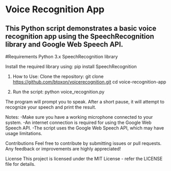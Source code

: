 # Voice Recognition App
## This Python script demonstrates a basic voice recognition app using the SpeechRecognition library and Google Web Speech API.

#Requirements
Python 3.x
SpeechRecognition library

Install the required library using:
pip install SpeechRecognition

1. How to Use:
Clone the repository:
git clone https://github.com/btoxon/voicerecognition.git
cd voice-recognition-app

2. Run the script:
python voice_recognition.py

The program will prompt you to speak. After a short pause, it will attempt to recognize your speech and print the result.

Notes:
-Make sure you have a working microphone connected to your system.
-An internet connection is required for using the Google Web Speech API.
-The script uses the Google Web Speech API, which may have usage limitations.

Contributions
Feel free to contribute by submitting issues or pull requests. Any feedback or improvements are highly appreciated!

License
This project is licensed under the MIT License - refer the LICENSE file for details.



